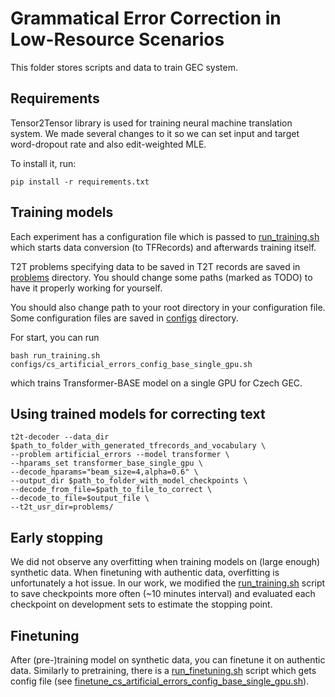 # Grammatical Error Correction in Low-Resource Scenarios

This folder stores scripts and data to train GEC system. 

## Requirements

Tensor2Tensor library is used for training neural machine translation system. We made several changes to it so we can set input and target word-dropout rate and also edit-weighted MLE. 

To install it, run:
```
pip install -r requirements.txt
```

## Training models

Each experiment has a configuration file which is passed to [run_training.sh](training/run_training.sh) which starts data conversion (to TFRecords) and afterwards training itself. 

T2T problems specifying data to be saved in T2T records are saved in [problems](training/problems) directory. You should change some paths (marked as TODO) to have it properly working for yourself.

You should also change path to your root directory in your configuration file. Some configuration files are saved in [configs](training/configs) directory.

For start, you can run 
```
bash run_training.sh configs/cs_artificial_errors_config_base_single_gpu.sh
```

which trains Transformer-BASE model on a single GPU for Czech GEC.

## Using trained models for correcting text

```
t2t-decoder --data_dir $path_to_folder_with_generated_tfrecords_and_vocabulary \
--problem artificial_errors --model transformer \
--hparams_set transformer_base_single_gpu \
--decode_hparams="beam_size=4,alpha=0.6" \
--output_dir $path_to_folder_with_model_checkpoints \
--decode_from_file=$path_to_file_to_correct \
--decode_to_file=$output_file \
--t2t_usr_dir=problems/      
```

## Early stopping 

We did not observe any overfitting when training models on (large enough) synthetic data. 
When finetuning with authentic data, overfitting is unfortunately a hot issue. 
In our work, we modified the [run_training.sh](training/run_training.sh) script to save checkpoints more often (~10 minutes interval) and evaluated each checkpoint on development sets to estimate the stopping point.

## Finetuning

After (pre-)training model on synthetic data, you can finetune it on authentic data. 
Similarly to pretraining, there is a [run_finetuning.sh](run_finetuning.sh) script which gets config file (see [finetune_cs_artificial_errors_config_base_single_gpu.sh](configs/finetune_cs_artificial_errors_config_base_single_gpu.sh)).

